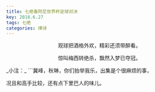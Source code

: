 ```yaml
---
title: 七绝看阿尼世界杯足球对决
key: 2018.6.27
tags: 七绝
categories: 律诗
---
```


<p align="center">观球把酒格外欢，精彩还须带醉看。
</p>
<p align="center">惊叫梅西转绝杀，飘然入梦已夺冠。
</p>
_小注：_
```冀峰，秋琳，你们抬举我乐，出集是个很麻烦的事，

况且和高手比较，还有点下里巴人的味儿。

```